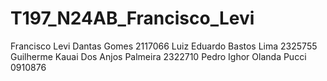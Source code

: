 # T197_N24AB_Francisco_Levi
Francisco Levi Dantas Gomes 2117066
Luiz Eduardo Bastos Lima 2325755
Guilherme Kauai Dos Anjos Palmeira 2322710
Pedro Ighor Olanda Pucci 0910876
